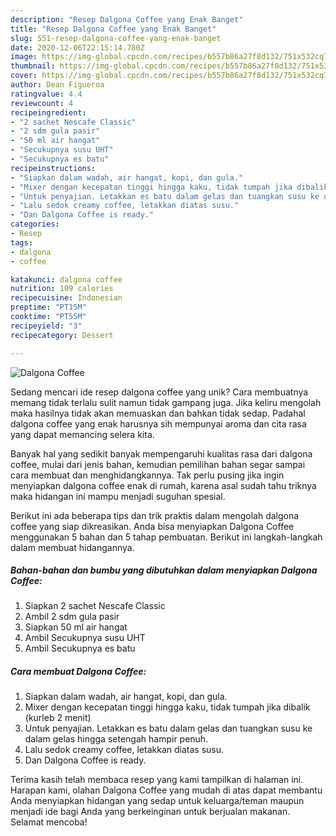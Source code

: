 ```yaml
---
description: "Resep Dalgona Coffee yang Enak Banget"
title: "Resep Dalgona Coffee yang Enak Banget"
slug: 551-resep-dalgona-coffee-yang-enak-banget
date: 2020-12-06T22:15:14.780Z
image: https://img-global.cpcdn.com/recipes/b557b86a27f8d132/751x532cq70/dalgona-coffee-foto-resep-utama.jpg
thumbnail: https://img-global.cpcdn.com/recipes/b557b86a27f8d132/751x532cq70/dalgona-coffee-foto-resep-utama.jpg
cover: https://img-global.cpcdn.com/recipes/b557b86a27f8d132/751x532cq70/dalgona-coffee-foto-resep-utama.jpg
author: Dean Figueroa
ratingvalue: 4.4
reviewcount: 4
recipeingredient:
- "2 sachet Nescafe Classic"
- "2 sdm gula pasir"
- "50 ml air hangat"
- "Secukupnya susu UHT"
- "Secukupnya es batu"
recipeinstructions:
- "Siapkan dalam wadah, air hangat, kopi, dan gula."
- "Mixer dengan kecepatan tinggi hingga kaku, tidak tumpah jika dibalik (kurleb 2 menit)"
- "Untuk penyajian. Letakkan es batu dalam gelas dan tuangkan susu ke dalam gelas hingga setengah hampir penuh."
- "Lalu sedok creamy coffee, letakkan diatas susu."
- "Dan Dalgona Coffee is ready."
categories:
- Resep
tags:
- dalgona
- coffee

katakunci: dalgona coffee 
nutrition: 109 calories
recipecuisine: Indonesian
preptime: "PT15M"
cooktime: "PT55M"
recipeyield: "3"
recipecategory: Dessert

---
```



![Dalgona Coffee](https://img-global.cpcdn.com/recipes/b557b86a27f8d132/751x532cq70/dalgona-coffee-foto-resep-utama.jpg)

Sedang mencari ide resep dalgona coffee yang unik? Cara membuatnya memang tidak terlalu sulit namun tidak gampang juga. Jika keliru mengolah maka hasilnya tidak akan memuaskan dan bahkan tidak sedap. Padahal dalgona coffee yang enak harusnya sih mempunyai aroma dan cita rasa yang dapat memancing selera kita.



Banyak hal yang sedikit banyak mempengaruhi kualitas rasa dari dalgona coffee, mulai dari jenis bahan, kemudian pemilihan bahan segar sampai cara membuat dan menghidangkannya. Tak perlu pusing jika ingin menyiapkan dalgona coffee enak di rumah, karena asal sudah tahu triknya maka hidangan ini mampu menjadi suguhan spesial.


Berikut ini ada beberapa tips dan trik praktis dalam mengolah dalgona coffee yang siap dikreasikan. Anda bisa menyiapkan Dalgona Coffee menggunakan 5 bahan dan 5 tahap pembuatan. Berikut ini langkah-langkah dalam membuat hidangannya.

<!--inarticleads1-->

##### Bahan-bahan dan bumbu yang dibutuhkan dalam menyiapkan Dalgona Coffee:

1. Siapkan 2 sachet Nescafe Classic
1. Ambil 2 sdm gula pasir
1. Siapkan 50 ml air hangat
1. Ambil Secukupnya susu UHT
1. Ambil Secukupnya es batu




<!--inarticleads2-->

##### Cara membuat Dalgona Coffee:

1. Siapkan dalam wadah, air hangat, kopi, dan gula.
1. Mixer dengan kecepatan tinggi hingga kaku, tidak tumpah jika dibalik (kurleb 2 menit)
1. Untuk penyajian. Letakkan es batu dalam gelas dan tuangkan susu ke dalam gelas hingga setengah hampir penuh.
1. Lalu sedok creamy coffee, letakkan diatas susu.
1. Dan Dalgona Coffee is ready.




Terima kasih telah membaca resep yang kami tampilkan di halaman ini. Harapan kami, olahan Dalgona Coffee yang mudah di atas dapat membantu Anda menyiapkan hidangan yang sedap untuk keluarga/teman maupun menjadi ide bagi Anda yang berkeinginan untuk berjualan makanan. Selamat mencoba!
